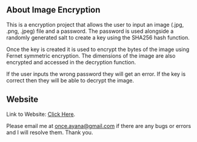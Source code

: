 ## About Image Encryption 

This is a encryption project that allows the user to input an image (.jpg, .png, .jpeg) file and a password. The password is used alongside a randomly generated salt to create a key using the SHA256 hash function.

Once the key is created it is used to encrypt the bytes of the image using Fernet symmetric encryption. The dimensions of the image are also encrypted and accessed in the decryption function.

If the user inputs the wrong password they will get an error. If the key is correct then they will be able to decrypt the image. 

## Website

Link to Website: [Click Here](https://ayanahye3.pythonanywhere.com/).

Please email me at once.ayana@gmail.com if there are any bugs or errors and I will resolve them. Thank you.


